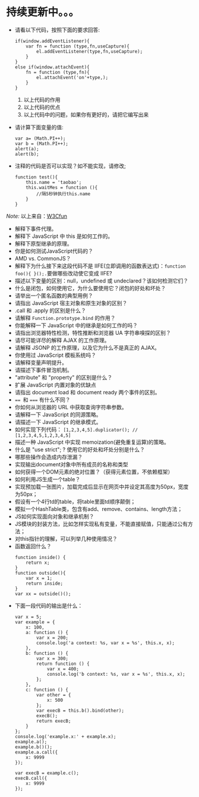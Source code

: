 # 持续更新中。。。
+ 请看以下代码，按照下面的要求回答:
    ```
    if(window.addEventListener){
    	var fn = function (type,fn,useCapture){
        	el.addEventListener(type,fn,useCapture);
      	}
    }
    else if(window.attachEvent){
    	fn = function (type,fn){
        	el.attachEvent('on'+type,);
        }
    }
    ```
  1. 以上代码的作用
  2. 以上代码的优点
  3. 以上代码中的问题，如果你有更好的，请把它编写出来
  
+ 请计算下面变量的值:
    ```
    var a= (Math.PI++);
    var b = (Math.PI++);
    alert(a);
    alert(b);
    ```
+ 注释的代码是否可以实现？如不能实现，请修改;
    ```
    function test(){
    	this.name = 'taobao';
    	this.waitMes = function (){
    		//隔5秒钟执行this.name
    	}
    }
    ```
*Note:* 以上来自：[W3Cfun](http://www.w3cfuns.com/thread-1947-1-1.html)

+ 解释下事件代理。
+ 解释下 JavaScript 中 this 是如何工作的。
+ 解释下原型继承的原理。
+ 你是如何测试JavaScript代码的？
+ AMD vs. CommonJS？
+ 解释下为什么接下来这段代码不是 IIFE(立即调用的函数表达式)：`function foo(){ }();.`要做哪些改动使它变成 IIFE?
+ 描述以下变量的区别：null，undefined 或 undeclared？该如何检测它们？
+ 什么是闭包，如何使用它，为什么要使用它？闭包的好处和坏处？
+ 请举出一个匿名函数的典型用例？
+ 请指出 JavaScript 宿主对象和原生对象的区别？
+ .call 和 .apply 的区别是什么？
+ 请解释 `Function.prototype.bind` 的作用？
+ 你能解释一下 JavaScript 中的继承是如何工作的吗？
+ 请指出浏览器特性检测，特性推断和浏览器 UA 字符串嗅探的区别？
+ 请尽可能详尽的解释 AJAX 的工作原理。
+ 请解释 JSONP 的工作原理，以及它为什么不是真正的 AJAX。
+ 你使用过 JavaScript 模板系统吗？
+ 请解释变量声明提升。
+ 请描述下事件冒泡机制。
+ "attribute" 和 "property" 的区别是什么？
+ 扩展 JavaScript 内置对象的优缺点
+ 请指出 document load 和 document ready 两个事件的区别。
+ `== `和 `===` 有什么不同？
+ 你如何从浏览器的 URL 中获取查询字符串参数。
+ 请解释一下 JavaScript 的同源策略。
+ 请描述一下 JavaScript 的继承模式。
+ 如何实现下列代码：
	`[1,2,3,4,5].duplicator(); // [1,2,3,4,5,1,2,3,4,5]`
+ 描述一种 JavaScript 中实现 memoization(避免重复运算)的策略。
+ 什么是 "use strict"; ? 使用它的好处和坏处分别是什么？
+ 哪那些操作会造成内存泄漏？
+ 实现输出document对象中所有成员的名称和类型
+ 如何获得一个DOM元素的绝对位置？（获得元素位置，不依赖框架）
+ 如何利用JS生成一个table？
+ 实现预加载一张图片，加载完成后显示在网页中并设定其高度为50px，宽度为50px；
+ 假设有一个4行td的table，将table里面td顺序颠倒；
+ 模拟一个HashTable类，包含有add、remove、contains、length方法；
+ JS如何实现面向对象和继承机制？
+ JS模块的封装方法，比如怎样实现私有变量，不能直接赋值，只能通过公有方法；
+ 对this指针的理解，可以列举几种使用情况？
+ 函数返回什么？
	<!--一个函数，能访问什么变量，看的是定义在什么地方，而不是执行的位置。-->
    ```
    function inside() {
        return x;
    }
    function outside(){
        var x = 1;
        return inside;
    }
    var xx = outside()();
    ```
+ 下面一段代码的输出是什么：
    ```
    var x = 5;
    var example = {
        x: 100,
        a: function () {
            var x = 200;
            console.log('a context: %s, var x = %s', this.x, x);
        },
        b: function () {
            var x = 300;
            return function () {
                var x = 400;
                console.log('b context: %s, var x = %s', this.x, x);
            };
        },
        c: function () {
            var other = {
                x: 500
            };
            var execB = this.b().bind(other);
            execB();
            return execB;
        }
    };
    console.log('example.x:' + example.x);
    example.a();
    example.b()();
    example.a.call({
        x: 9999
    });

    var execB = example.c(); 
    execB.call({
        x: 9999
    }); 
    ```
